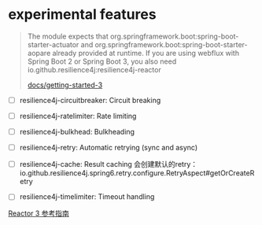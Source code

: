 # experimental features

>
> The module expects that org.springframework.boot:spring-boot-starter-actuator and org.springframework.boot:spring-boot-starter-aopare already provided at runtime. If you are using webflux with Spring Boot 2 or Spring Boot 3, you also need io.github.resilience4j:resilience4j-reactor
> 
> [docs/getting-started-3](https://resilience4j.readme.io/docs/getting-started-3)

- [ ] resilience4j-circuitbreaker: Circuit breaking
- [ ] resilience4j-ratelimiter: Rate limiting
- [ ] resilience4j-bulkhead: Bulkheading
- [ ] resilience4j-retry: Automatic retrying (sync and async)
- [ ] resilience4j-cache: Result caching
  会创建默认的retry： io.github.resilience4j.spring6.retry.configure.RetryAspect#getOrCreateRetry
- [ ] resilience4j-timelimiter: Timeout handling


[Reactor 3 参考指南](https://easywheelsoft.github.io/reactor-core-zh/index.html)